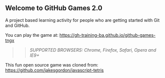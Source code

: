 ## Welcome to GitHub Games 2.0

A project based learning activity for people who are getting started with Git and GitHub.

You can play the game at: https://gh-training-ba.github.io/github-games-tngx

>> _*SUPPORTED BROWSERS*: Chrome, Firefox, Safari, Opera and IE9+_

This fun open source game was cloned from: https://github.com/jakesgordon/javascript-tetris
